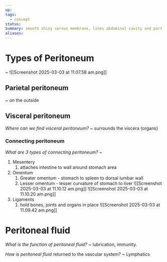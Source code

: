 ```yaml
---
up: 
tags:
  - concept
status: 
Summary: smooth shiny serous membrane, lines abdominal cavity and part of pelvic cavity
aliases:
---
```

# Types of Peritoneum
~
![[Screenshot 2025-03-03 at 11.07.58 am.png]]
## Parietal peritoneum
~
on the outside

## Visceral peritoneum
*Where can we find visceral peritoneum?*
~
surrounds the viscera (organs)
<!--SR:!2025-03-12,3,250-->

### Connecting peritoneum
*What are 3 types of connecting peritoneum?*
~
1. Mesentery
	1. attaches intestine to wall around stomach area
2. Omentum
	1. Greater omentum - stomach to spleen to dorsal lumbar wall
	2. Lesser omentum - lesser curvature of stomach to liver
![[Screenshot 2025-03-03 at 11.10.12 am.png]]
![[Screenshot 2025-03-03 at 11.10.20 am.png]]
1. Ligaments
	1. hold bones, joints and organs in place
![[Screenshot 2025-03-03 at 11.09.42 am.png]]
# Peritoneal fluid
*What is the function of peritoneal fluid?*
~
lubrication, immunity.

*How is peritoneal fluid* returned to the vascular system?
~
Lymphatics
